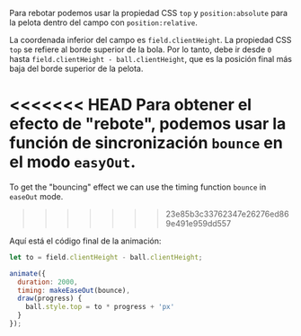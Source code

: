 Para rebotar podemos usar la propiedad CSS `top` y `position:absolute` para la pelota dentro del campo con `position:relative`.

La coordenada inferior del campo es `field.clientHeight`. La propiedad CSS `top` se refiere al borde superior de la bola. Por lo tanto, debe ir desde `0` hasta `field.clientHeight - ball.clientHeight`, que es la posición final más baja del borde superior de la pelota.

<<<<<<< HEAD
Para obtener el efecto de "rebote", podemos usar la función de sincronización `bounce` en el modo `easyOut`.
=======
To get the "bouncing" effect we can use the timing function `bounce` in `easeOut` mode.
>>>>>>> 23e85b3c33762347e26276ed869e491e959dd557

Aquí está el código final de la animación:

```js
let to = field.clientHeight - ball.clientHeight;

animate({
  duration: 2000,
  timing: makeEaseOut(bounce),
  draw(progress) {
    ball.style.top = to * progress + 'px'
  }
});
```
